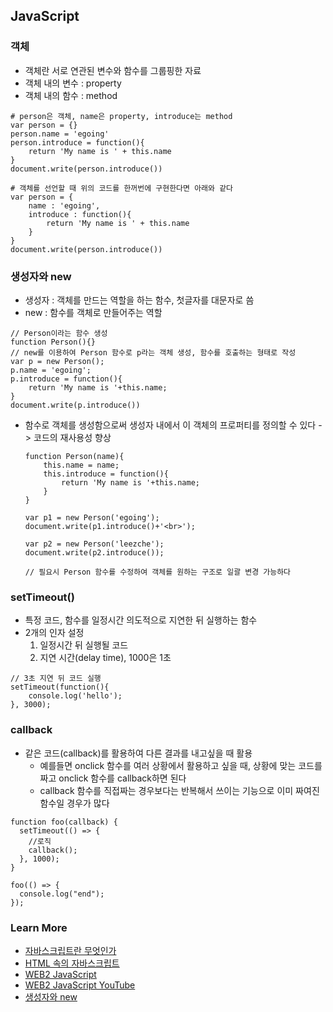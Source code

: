 ## JavaScript

### 객체

- 객체란 서로 연관된 변수와 함수를 그룹핑한 자료
- 객체 내의 변수 : property
- 객체 내의 함수 : method

```
# person은 객체, name은 property, introduce는 method
var person = {}
person.name = 'egoing'
person.introduce = function(){
    return 'My name is ' + this.name
}
document.write(person.introduce())

# 객체를 선언할 때 위의 코드를 한꺼번에 구현한다면 아래와 같다
var person = {
    name : 'egoing',
    introduce : function(){
        return 'My name is ' + this.name
    }
}
document.write(person.introduce())
```

### 생성자와 new

- 생성자 : 객체를 만드는 역할을 하는 함수, 첫글자를 대문자로 씀
- new : 함수를 객체로 만들어주는 역할

```
// Person이라는 함수 생성
function Person(){}
// new를 이용하여 Person 함수로 p라는 객체 생성, 함수를 호출하는 형태로 작성
var p = new Person();
p.name = 'egoing';
p.introduce = function(){
    return 'My name is '+this.name;
}
document.write(p.introduce())
```

- 함수로 객체를 생성함으로써 생성자 내에서 이 객체의 프로퍼티를 정의할 수 있다 -> 코드의 재사용성 향상

  ```
  function Person(name){
      this.name = name;
      this.introduce = function(){
          return 'My name is '+this.name;
      }
  }

  var p1 = new Person('egoing');
  document.write(p1.introduce()+'<br>');

  var p2 = new Person('leezche');
  document.write(p2.introduce());

  // 필요시 Person 함수를 수정하여 객체를 원하는 구조로 일괄 변경 가능하다
  ```

### setTimeout()

- 특정 코드, 함수를 일정시간 의도적으로 지연한 뒤 실행하는 함수
- 2개의 인자 설정
  1. 일정시간 뒤 실행될 코드
  2. 지연 시간(delay time), 1000은 1초

```
// 3초 지연 뒤 코드 실행
setTimeout(function(){
    console.log('hello');
}, 3000);
```

### callback

- 같은 코드(callback)를 활용하여 다른 결과를 내고싶을 때 활용
  - 예를들면 onclick 함수를 여러 상황에서 활용하고 싶을 때,
    상황에 맞는 코드를 짜고 onclick 함수를 callback하면 된다
  - callback 함수를 직접짜는 경우보다는 반복해서 쓰이는 기능으로 이미 짜여진 함수일 경우가 많다

```
function foo(callback) {
  setTimeout(() => {
    //로직
    callback();
  }, 1000);
}

foo(() => {
  console.log("end");
});
```

### Learn More

- [자바스크립트란 무엇인가](https://nolboo.kim/blog/2014/03/20/javascript-for-web-developer-1/)
- [HTML 속의 자바스크립트](https://nolboo.kim/blog/2014/03/27/javascript-for-web-developer-2/)
- [WEB2 JavaScript](https://opentutorials.org/course/3085)
- [WEB2 JavaScript YouTube](https://www.youtube.com/playlist?list=PLuHgQVnccGMBB348PWRN0fREzYcYgFybf)
- [생성자와 new](https://www.opentutorials.org/module/532/6570)
